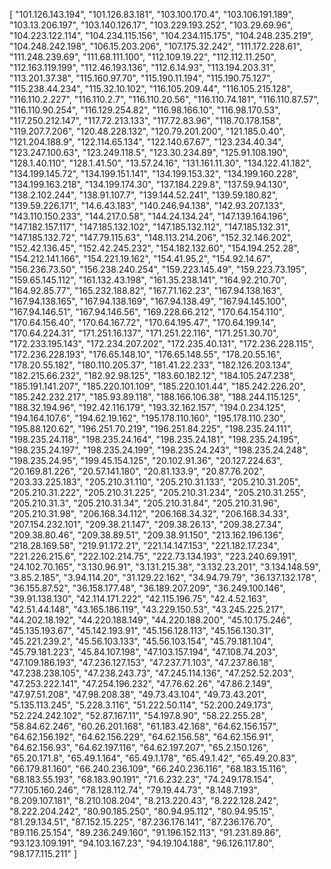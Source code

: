[
  "101.126.143.194",
  "101.126.83.181",
  "103.100.170.4",
  "103.106.191.189",
  "103.13.206.197",
  "103.140.126.17",
  "103.229.193.252",
  "103.29.69.96",
  "104.223.122.114",
  "104.234.115.156",
  "104.234.115.175",
  "104.248.235.219",
  "104.248.242.198",
  "106.15.203.206",
  "107.175.32.242",
  "111.172.228.61",
  "111.248.239.69",
  "111.68.111.100",
  "112.109.19.22",
  "112.112.11.250",
  "112.163.119.199",
  "112.46.193.136",
  "112.6.14.93",
  "113.194.203.31",
  "113.201.37.38",
  "115.160.97.70",
  "115.190.11.194",
  "115.190.75.127",
  "115.238.44.234",
  "115.32.10.102",
  "116.105.209.44",
  "116.105.215.128",
  "116.110.2.227",
  "116.110.2.7",
  "116.110.20.56",
  "116.110.74.181",
  "116.110.87.57",
  "116.110.90.254",
  "116.129.254.82",
  "116.98.166.10",
  "116.98.170.53",
  "117.250.212.147",
  "117.72.213.133",
  "117.72.83.96",
  "118.70.178.158",
  "119.207.7.206",
  "120.48.228.132",
  "120.79.201.200",
  "121.185.0.40",
  "121.204.188.9",
  "122.114.65.134",
  "122.140.67.67",
  "123.234.40.34",
  "123.247.100.63",
  "123.249.118.5",
  "123.30.234.89",
  "125.91.108.190",
  "128.1.40.110",
  "128.1.41.50",
  "13.57.24.16",
  "131.161.11.30",
  "134.122.41.182",
  "134.199.145.72",
  "134.199.151.141",
  "134.199.153.32",
  "134.199.160.228",
  "134.199.163.218",
  "134.199.174.30",
  "137.184.229.8",
  "137.59.94.130",
  "138.2.102.244",
  "138.91.107.7",
  "139.144.52.241",
  "139.59.180.82",
  "139.59.226.171",
  "14.6.43.183",
  "140.246.94.138",
  "142.93.207.133",
  "143.110.150.233",
  "144.217.0.58",
  "144.24.134.24",
  "147.139.164.196",
  "147.182.157.117",
  "147.185.132.102",
  "147.185.132.112",
  "147.185.132.31",
  "147.185.132.72",
  "147.79.115.63",
  "148.113.214.206",
  "152.32.146.202",
  "152.42.136.45",
  "152.42.245.232",
  "154.182.132.60",
  "154.194.252.28",
  "154.212.141.166",
  "154.221.19.162",
  "154.41.95.2",
  "154.92.14.67",
  "156.236.73.50",
  "156.238.240.254",
  "159.223.145.49",
  "159.223.73.195",
  "159.65.145.112",
  "161.132.43.198",
  "161.35.238.141",
  "164.92.210.70",
  "164.92.85.77",
  "165.232.188.82",
  "167.71.162.23",
  "167.94.138.163",
  "167.94.138.165",
  "167.94.138.169",
  "167.94.138.49",
  "167.94.145.100",
  "167.94.146.51",
  "167.94.146.56",
  "169.228.66.212",
  "170.64.154.110",
  "170.64.156.40",
  "170.64.167.72",
  "170.64.195.47",
  "170.64.199.14",
  "170.64.224.31",
  "171.251.16.137",
  "171.251.22.116",
  "171.251.30.70",
  "172.233.195.143",
  "172.234.207.202",
  "172.235.40.131",
  "172.236.228.115",
  "172.236.228.193",
  "176.65.148.10",
  "176.65.148.55",
  "178.20.55.16",
  "178.20.55.182",
  "180.110.205.37",
  "181.41.22.233",
  "182.126.203.134",
  "182.215.66.232",
  "182.92.98.125",
  "183.60.182.12",
  "184.105.247.238",
  "185.191.141.207",
  "185.220.101.109",
  "185.220.101.44",
  "185.242.226.20",
  "185.242.232.217",
  "185.93.89.118",
  "188.166.106.38",
  "188.244.115.125",
  "188.32.194.96",
  "192.42.116.179",
  "193.32.162.157",
  "194.0.234.125",
  "194.164.107.6",
  "194.62.19.162",
  "195.178.110.160",
  "195.178.110.230",
  "195.88.120.62",
  "196.251.70.219",
  "196.251.84.225",
  "198.235.24.111",
  "198.235.24.118",
  "198.235.24.164",
  "198.235.24.181",
  "198.235.24.195",
  "198.235.24.197",
  "198.235.24.199",
  "198.235.24.243",
  "198.235.24.248",
  "198.235.24.95",
  "199.45.154.125",
  "20.102.91.36",
  "20.127.224.63",
  "20.169.81.226",
  "20.57.141.180",
  "20.81.133.9",
  "20.87.76.202",
  "203.33.225.183",
  "205.210.31.110",
  "205.210.31.133",
  "205.210.31.205",
  "205.210.31.222",
  "205.210.31.225",
  "205.210.31.234",
  "205.210.31.255",
  "205.210.31.3",
  "205.210.31.34",
  "205.210.31.84",
  "205.210.31.96",
  "205.210.31.98",
  "206.168.34.112",
  "206.168.34.32",
  "206.168.34.33",
  "207.154.232.101",
  "209.38.21.147",
  "209.38.26.13",
  "209.38.27.34",
  "209.38.80.46",
  "209.38.89.51",
  "209.38.91.150",
  "213.162.196.136",
  "218.28.169.58",
  "219.91.172.21",
  "221.14.147.153",
  "221.182.17.234",
  "221.226.215.6",
  "222.102.214.75",
  "222.73.134.193",
  "223.240.69.191",
  "24.102.70.165",
  "3.130.96.91",
  "3.131.215.38",
  "3.132.23.201",
  "3.134.148.59",
  "3.85.2.185",
  "3.94.114.20",
  "31.129.22.162",
  "34.94.79.79",
  "36.137.132.178",
  "36.155.87.52",
  "36.158.177.48",
  "36.189.207.209",
  "36.249.100.146",
  "39.91.138.130",
  "42.114.171.222",
  "42.115.196.75",
  "42.4.52.163",
  "42.51.44.148",
  "43.165.186.119",
  "43.229.150.53",
  "43.245.225.217",
  "44.202.18.192",
  "44.220.188.149",
  "44.220.188.200",
  "45.10.175.246",
  "45.135.193.67",
  "45.142.193.91",
  "45.156.128.113",
  "45.156.130.31",
  "45.221.239.2",
  "45.56.103.133",
  "45.56.103.154",
  "45.79.181.104",
  "45.79.181.223",
  "45.84.107.198",
  "47.103.157.194",
  "47.108.74.203",
  "47.109.186.193",
  "47.236.127.153",
  "47.237.71.103",
  "47.237.86.18",
  "47.238.238.105",
  "47.238.243.73",
  "47.245.114.136",
  "47.252.52.203",
  "47.253.222.141",
  "47.254.196.232",
  "47.76.62.26",
  "47.86.2.149",
  "47.97.51.208",
  "47.98.208.38",
  "49.73.43.104",
  "49.73.43.201",
  "5.135.113.245",
  "5.228.3.116",
  "51.222.50.114",
  "52.200.249.173",
  "52.224.242.102",
  "52.87.167.11",
  "54.197.8.90",
  "58.22.255.28",
  "58.84.62.246",
  "60.26.201.168",
  "61.183.42.168",
  "64.62.156.157",
  "64.62.156.192",
  "64.62.156.229",
  "64.62.156.58",
  "64.62.156.91",
  "64.62.156.93",
  "64.62.197.116",
  "64.62.197.207",
  "65.2.150.126",
  "65.20.171.8",
  "65.49.1.164",
  "65.49.1.178",
  "65.49.1.42",
  "65.49.20.83",
  "66.179.81.160",
  "66.240.236.109",
  "66.240.236.116",
  "68.183.15.116",
  "68.183.55.193",
  "68.183.90.191",
  "71.6.232.23",
  "74.249.178.154",
  "77.105.160.246",
  "78.128.112.74",
  "79.19.44.73",
  "8.148.7.193",
  "8.209.107.181",
  "8.210.108.204",
  "8.213.220.43",
  "8.222.128.242",
  "8.222.204.242",
  "80.90.185.250",
  "80.94.95.112",
  "80.94.95.15",
  "81.29.134.51",
  "87.152.15.225",
  "87.236.176.141",
  "87.236.176.70",
  "89.116.25.154",
  "89.236.249.160",
  "91.196.152.113",
  "91.231.89.86",
  "93.123.109.191",
  "94.103.167.23",
  "94.19.104.188",
  "96.126.117.80",
  "98.177.115.211"
]